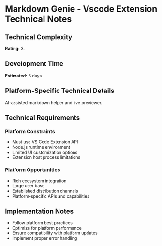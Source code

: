 # Markdown Genie - Vscode Extension Technical Notes

## Technical Complexity
**Rating:** 3.

## Development Time
**Estimated:** 3 days.

## Platform-Specific Technical Details
AI-assisted markdown helper and live previewer.

## Technical Requirements

### Platform Constraints
- Must use VS Code Extension API
- Node.js runtime environment
- Limited UI customization options
- Extension host process limitations

### Platform Opportunities
- Rich ecosystem integration
- Large user base
- Established distribution channels
- Platform-specific APIs and capabilities

## Implementation Notes
- Follow platform best practices
- Optimize for platform performance
- Ensure compatibility with platform updates
- Implement proper error handling

